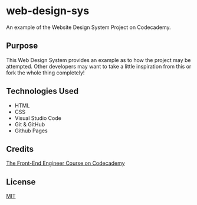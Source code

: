 # web-design-sys
An example of the Website Design System Project on Codecademy.

## Purpose
This Web Design System provides an example as to how the project may be attempted. Other developers may want to take a little inspiration from this or fork the whole thing completely!

## Technologies Used
 - HTML
 - CSS
 - Visual Studio Code
 - Git & GitHub
 - Github Pages

## Credits
[The Front-End Engineer Course on Codecademy](https://www.codecademy.com/learn/paths/front-end-engineer-career-path)

## License
[MIT](https://choosealicense.com/licenses/mit/)
